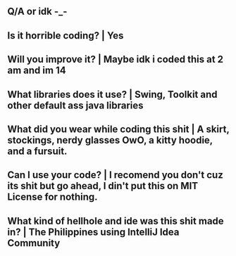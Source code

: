 Q/A or idk -_-
-----------------------------------------------------------------------
Is it horrible coding? | Yes
-----------------------------------------------------------------------
Will you improve it? | Maybe idk i coded this at 2 am and im 14
-----------------------------------------------------------------------
What libraries does it use? | Swing, Toolkit and other default ass java libraries
-----------------------------------------------------------------------
What did you wear while coding this shit | A skirt, stockings, nerdy glasses OwO, a kitty hoodie, and a fursuit.
-----------------------------------------------------------------------
Can I use your code? | I recomend you don't cuz its shit but go ahead, I din't put this on MIT License for nothing.
-
What kind of hellhole and ide was this shit made in? | The Philippines using IntelliJ Idea Community
-
